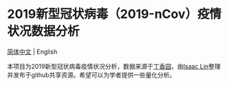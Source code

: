 # 2019新型冠状病毒（2019-nCov）疫情状况数据分析
[简体中文](README.md) | English

本项目为2019新型冠状病毒疫情状况分析，数据来源于[丁香园](https://ncov.dxy.cn/ncovh5/view/pneumonia)，由[Isaac Lin](https://github.com/BlankerL)整理并发布于github共享资源。希望可以为学者提供一些量化分析。

